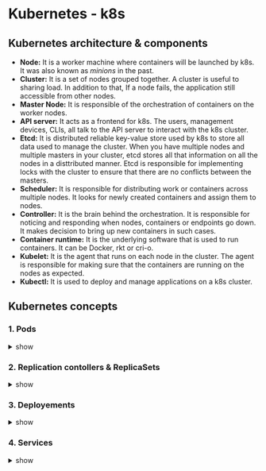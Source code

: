 # Kubernetes - k8s

## Kubernetes architecture & components

- **Node:** It is a worker machine where containers will be launched by k8s. It was also known as *minions* in the past.
- **Cluster:** It is a set of nodes grouped together. A cluster is useful to sharing load. In addition to that, If a node fails, the application still accessible from other nodes.
- **Master Node:** It is responsible of the orchestration of containers on the worker nodes.
- **API server:** It acts as a frontend for k8s. The users, management devices, CLIs, all talk to the API server to interact with the k8s cluster.
- **Etcd:** It is distributed reliable key-value store used by k8s to store all data used to manage the cluster. When you have multiple nodes and multiple masters in your cluster, etcd stores all that information on all the nodes in a disttributed manner. Etcd is responsible for implementing locks with the cluster to ensure that there  are no conflicts between the masters.
- **Scheduler:** It is responsible for distributing work or containers across multiple nodes. It looks for newly created containers and assign them to nodes.
- **Controller:** It is the brain behind the orchestration. It is responsible for noticing and responding when nodes, containers or endpoints go down. It makes decision to bring up new containers in such cases.
- **Container runtime:** It is the underlying software that is used to run containers. It can be Docker, rkt or cri-o.
- **Kubelet:** It is the agent that runs on each node in the cluster. The agent is responsible for making sure that the containers are running on the nodes as expected.
- **Kubectl:** It is used to deploy and manage applications on a k8s cluster.


## Kubernetes concepts

### 1. Pods
<details><summary>show</summary>
<p>

A pod is a single instance of an application (container). It's the smallest object that you can create in k8s. Pods usually have a one-to-one relationship with containers running your application. So to scale out add new pods, and to scale in remove pods. Not add additional containers to an existing pod to scale your application.

However, we are not restricted to having a single container in a single pod. A single pod can have multiple containers except for the fact that they are usually not multiple containers at the same time. As said before, if the intention is to scale the application, then we would to create additional pods. But sometimes we might have a scenario where we have a helper container that might be doing some kind of supporting task for our application, such as processing a user, enter data, processing a file, uploader by a user, etc. and we want these helper containers to live alongside our application. In that scenarion, we can have both of these containers part of the same pod. The two containers can also communicate with each other directly by referring to each other as localhost since they share the same network space. Plus they can easily share the same storage space as well.

**Pods definiton**
- `$ kubectl [pod-name] --image [image-name]` - create a pod using cli aarguments

```yaml
# pod-definition.yaml
apiVersion: v1
kind: Pod
metadata:
  name: [pod-name]
  labels:
    [label-key]: [label-value]
spec:
  containers:
    - name: [container-name]
      image: [container-image]
```

- `$ kubectl create -f pod-definition.yaml` - create a pod from its yaml definition file
- `$ kubectl get pods` - get the list of pods created
- `$ kubectl descripe pod [pod-name]` - get all the information about the pod when it was created
</p>
</details>

### 2. Replication contollers & ReplicaSets
<details><summary>show</summary>
<p>

The replication controller helps us run multiple instances of a single pod in the k8s cluster, thus providing high availability. So, does that mean we can't use a relication controller is we plan to have a single pod? No, even if we have a single pod, the replication controller can help by automatically bringing up a new pod when the existing one fails. Thus, the replication controller ensures that the specified number of pods are running at all times even if it's just one or one hundred.

Another reason we need a replication controller is to create multiple pods to share the load accross them. For example, if we have a single pod serving a set of users, when the number of users increase, we deploy additional pods to balance the load. If the demand futher increases and if we were to run out of resources on the first  node, we could deploy pods across the other nodes in the cluster. The replication controller spans accross multiple nodes in the cluster.

Replcation controllers and Replicasets have the same purpose. Replication controller is the older technology that is being replaced by replicaset. Replicaset is the new recommended way to set up replication.

**Replication controllers & Replicasets definiton**
```yaml
# replication-controller-definition.yaml
apiVersion: v1
kind: ReplicationController
metadata:
  name: [replication-controller-name]
  labels:
    [rc-label-key]: [rc-label-value]
spec:
  replicas: [number-of-replicas]
  template:
      metadata:
        name: [pod-name]
        labels:
          [pod-label-key]: [pod-label-value]
      spec:
        containers:
          - name: [container-name]
            image: [container-image]
```

```yaml
# replicaset-definition.yaml
apiVersion: apps/v1
kind: ReplicationSet
metadata:
  name: [replicationset-name]
  labels:
    [rs-label-key]: [rs-label-value]
spec:
  replicas: [number-of-replicas]
  selector:
    matchLabels:
      [pod-label-key]: [pod-label-value]
  template:
      metadata:
        name: [pod-name]
        labels:
          [pod-label-key]: [pod-label-value]
      spec:
        containers:
          - name: [container-name]
            image: [container-image]
```

- `$ kubectl create -f replication-controller-definition.yaml` - create a replica controller and underlying pods from its yaml definition file
- `$ kubectl create -f replicaset-definition.yaml` - create a replicaset and underlying pods from its yaml definition file
- `$ kubectl get replicaset`
- `$ kubectl replace -f replicaset-definition.yaml` - scale replicaset after modifying the number of replicas in its definition file
- `$ kubeclt scale --replicas=[number-of-replicas] -f replicaset-definition.yaml`- scale the replicaset without changing it definition file
- `$ kubeclt scale --replicas=[number-of-replicas] -f replicaset [replicaset-name]`- scale the replicaset without changing it definition file
- `$ kubectl delete replicaset [replicaset-name]` - delete a replicaset and the underlying pods
</p>
</details>

### 3. Deployements
<details><summary>show</summary>
<p>

Let say we have a web server that needs to be deployed in production environment. We need not one but many such instances of the web server running for obvious reasons. Secondly, whenever newer versions of application builds become available on the docker registry, we would like to upgrade our docker instance seamlessly. However, when we upgrade our instances, we do not want to upgrade all of them at once (**Recreate strategy**) because it will impact users accessing the application, so we might want to upgrade them one after the other (**Rolling update strategy**), and that kind of upgrade is known as **rolling updates**.

Now, let suppose one of upgrades performed resulted in an unexcepted error and we're asked to undo the recent changes, we would like to be able to **rollback** the changes that were recently carried out.

Finally, say  we would like to make multiple changes to our environment  qsuch as upgrading the underlying webserver versions as well as scaling the environment and also modifying the resource allocations, etc. we do not want to apply each change immediatly after the command is run, instead we like to apply a pause to our environment, make the changes and then resume so that all the changes are **rolled out** together.

All these capabilities arte available with the k8s deployments.

**Deployment definiton**
```yaml
# deployemnt-definition.yaml
apiVersion: apps/v1
kind: Deployment
metadata:
  name: [deployemnt-name]
  labels:
    [deployemnt-label-key]: [deployemnt-label-value]
spec:
  replicas: [number-of-replicas]
  selector:
    matchLabels:
      [pod-label-key]: [pod-label-value]
  template:
      metadata:
        name: [pod-name]
        labels:
          [pod-label-key]: [pod-label-value]
      spec:
        containers:
          - name: [container-name]
            image: [container-image]
```

- `$ kubectl create -f deployment-definition.yaml` - create deployment and underlying replicatset and pods its yaml definition file
- `$ kubectl get deployments`
- `$ kubectl rollout status deployment/[deployemnt-name]` - get the status of the rollout
- `$ kubectl rollout history deployment/[deployemnt-name]` - get the revisions and history of rollout
- `$ kubectl apply -f deployment-definition.yaml` - upgrade the deployment after modifying the yaml definition
- `$ kubectl set image deployment/[deployemnt-name] [container-name]=[container-image]` - upgrade the deployment without modifying the yaml definition
- `$ kubectl rollout undo deployment/[deployemnt-name]` - rollout the deployment to the previous version
</p>
</details>

### 4. Services
<details><summary>show</summary>
<p>
K8s services enable communication between various components within and outside the application. It helps us connect applications together with other applications or users. For example, our application has groups of parts running sections such as a group of serving frontend load to users and other group for running backend processes, and a third group connecting to an external data source. it's services that enable connectivity between these group of parts. Services enable the frontend application to be made available to end users. It helps communication between backend and frontend parts and helps in establishing connectivity to an external data source. Thus, services enable loose coupling between micro services in our application.

- **NodePort service:** makes an internal port accessible on a port on the node.
```yaml
# nodeport-service-definition.yaml
apiVersion: v1
kind: Service
metadata:
  name: [service-name]
spec:
  type: NodePort
  ports:
    - targetPort: [target-port]
      port: [port] # Mandatory.
      nodePort: [node-port] # range 3000-32767
  selectors:
    [pod-label-key]: [pod-label-value]
```
- **ClusterIP service:** create a virtual IP inside the cluster to enable communication between different services.
```yaml
# clusterip-service-definition.yaml
apiVersion: v1
kind: Service
metadata:
  name: [service-name]
spec:
  type: ClusterIP
  ports:
    - targetPort: [target-port]
      port: [port] # Mandatory.
  selectors:
    [pod-label-key]: [pod-label-value]
```
- **LoadBalancer service:** provisions a load balancer for our application in supported cloud providers. If we use it in a non supported provider like VirtualBox, it will have the same effect as NodePort.
```yaml
# nodeport-service-definition.yaml
apiVersion: v1
kind: Service
metadata:
  name: [service-name]
spec:
  type: LoadBalancer
  ports:
    - targetPort: [target-port]
      port: [port] # Mandatory.
      nodePort: [node-port] # range 3000-32767
  selectors:
    [pod-label-key]: [pod-label-value]
```
</p>
</details>




